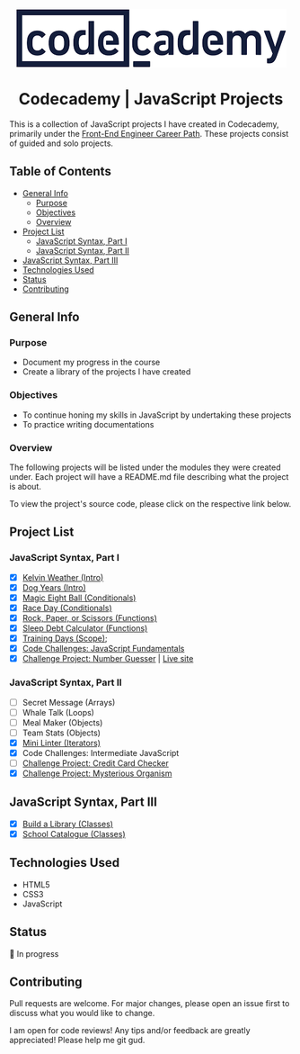 <p align="center">
  <img src="./codecademy_logo.png" align="center"/>
</p>

<h1 align="center">Codecademy | JavaScript Projects</h1>

This is a collection of JavaScript projects I have created in Codecademy, primarily under the [Front-End Engineer Career Path](https://www.codecademy.com/learn/paths/front-end-engineer-career-path). These projects consist of guided and solo projects.

## Table of Contents <!-- omit in toc -->
- [General Info](#general-info)
  - [Purpose](#purpose)
  - [Objectives](#objectives)
  - [Overview](#overview)
- [Project List](#project-list)
  - [JavaScript Syntax, Part I](#javascript-syntax-part-i)
  - [JavaScript Syntax, Part II](#javascript-syntax-part-ii)
- [JavaScript Syntax, Part III](#javascript-syntax-part-iii)
- [Technologies Used](#technologies-used)
- [Status](#status)
- [Contributing](#contributing)

## General Info

### Purpose

- Document my progress in the course
- Create a library of the projects I have created

### Objectives

- To continue honing my skills in JavaScript by undertaking these projects
- To practice writing documentations

### Overview

The following projects will be listed under the modules they were created under. Each project will have a README.md file describing what the project is about.

To view the project's source code, please click on the respective link below.

## Project List

### JavaScript Syntax, Part I

- [x] [Kelvin Weather (Intro)](https://github.com/vivian-mca/JavaScript-Codecademy-Projects/tree/gh-pages/Kelvin%20Weather)
- [x] [Dog Years (Intro)](https://github.com/vivian-mca/JavaScript-Codecademy-Projects/tree/gh-pages/Dog%20Years)
- [x] [Magic Eight Ball (Conditionals)](https://github.com/vivian-mca/JavaScript-Codecademy-Projects/tree/gh-pages/Magic%20Eight%20Ball)
- [x] [Race Day (Conditionals)](https://github.com/vivian-mca/JavaScript-Codecademy-Projects/tree/gh-pages/Race%20Day)
- [x] [Rock, Paper, or Scissors (Functions)](https://github.com/vivian-mca/JavaScript-Codecademy-Projects/tree/gh-pages/Rock%2C%20Paper%2C%20or%20Scissors)
- [x] [Sleep Debt Calculator (Functions)](https://github.com/vivian-mca/JavaScript-Codecademy-Projects/tree/gh-pages/Sleep%20Debt%20Calculator)
- [x] [Training Days (Scope)](https://github.com/vivian-mca/JavaScript-Codecademy-Projects/tree/gh-pages/Training%20Days);
- [x] [Code Challenges: JavaScript Fundamentals](https://github.com/vivian-mca/javascript-codecademy-projects/tree/gh-pages/Code%20Challenges%20-%20JavaScript%20Fundamentals)
- [x] [Challenge Project: Number Guesser](https://github.com/vivian-mca/JavaScript-Codecademy-Projects/tree/gh-pages/Number%20Guesser) | [Live site](https://vivian-mca.github.io/javascript-codecademy-projects/Number%20Guesser/)

### JavaScript Syntax, Part II

- [ ] Secret Message (Arrays)
- [ ] Whale Talk (Loops)
- [ ] Meal Maker (Objects)
- [ ] Team Stats (Objects)
- [x] [Mini Linter (Iterators)](https://github.com/vivian-mca/JavaScript-Codecademy-Projects/tree/gh-pages/Mini%20Linter)
- [x] Code Challenges: Intermediate JavaScript
- [ ] [Challenge Project: Credit Card Checker](https://github.com/vivian-mca/javascript-codecademy-projects/tree/gh-pages/Credit%20Card%20Checker)
- [x] [Challenge Project: Mysterious Organism](https://github.com/vivian-mca/javascript-codecademy-projects/tree/gh-pages/Mysterious%20Organism)

## JavaScript Syntax, Part III

- [x] [Build a Library (Classes)](https://github.com/vivian-mca/JavaScript-Codecademy-Projects/tree/gh-pages/Build%20a%20Library)
- [x] [School Catalogue (Classes)](https://github.com/vivian-mca/JavaScript-Codecademy-Projects/tree/gh-pages/School%20Catalogue)

## Technologies Used

- HTML5
- CSS3
- JavaScript

## Status

:arrows_counterclockwise: In progress

## Contributing

Pull requests are welcome. For major changes, please open an issue first to discuss what you would like to change.

I am open for code reviews! Any tips and/or feedback are greatly appreciated! Please help me git gud.
